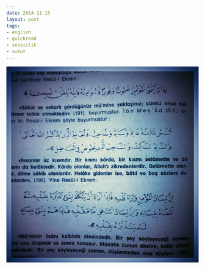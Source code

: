 ```yaml
---
date: 2014-11-15
layout: post
tags:
- english
- quickread
- sessizlik
- sukut
---
```


![](/images/tumblr_nf3jhcjet61u3gx2to1_1280.jpg)
